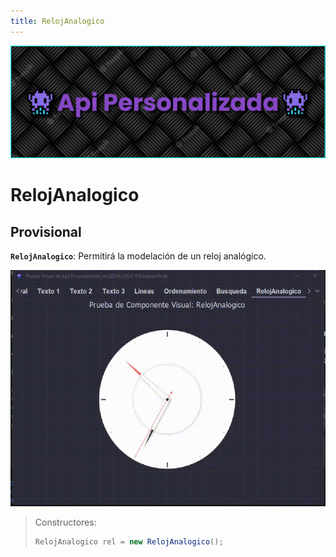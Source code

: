 ```yaml
---
title: RelojAnalogico
---
```


![a](/images/banner.png)

# RelojAnalogico

## Provisional

<b>`RelojAnalogico`</b>: Permitirá la modelación de un reloj analógico.

![a](/gifs/reloj-analogico.gif)

> Constructores:
>
> ```java
> RelojAnalogico rel = new RelojAnalogico();
> ```
